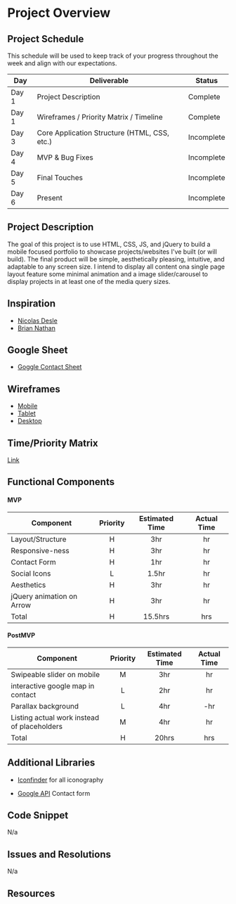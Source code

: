 # Project Overview

## Project Schedule

This schedule will be used to keep track of your progress throughout the week and align with our expectations.  


|  Day | Deliverable | Status
|---|---| ---|
|Day 1| Project Description | Complete
|Day 1| Wireframes / Priority Matrix / Timeline | Complete
|Day 3| Core Application Structure (HTML, CSS, etc.) | Incomplete
|Day 4| MVP & Bug Fixes | Incomplete
|Day 5| Final Touches | Incomplete
|Day 6| Present | Incomplete


## Project Description

The goal of this project is to use HTML, CSS, JS, and jQuery to build a mobile focused portfolio to showcase projects/websites I've built (or will build). The final product will be simple, aesthetically pleasing, intuitive, and adaptable to any screen size. I intend to display all content ona single page layout feature some minimal animation and a image slider/carousel to display projects in at least one of the media query sizes. 

## Inspiration

- [Nicolas Desle](https://www.nicolasdesle.be/)
- [Brian Nathan](http://www.briannathanhartwell.com/contact)


## Google Sheet

- [Goggle Contact Sheet](https://docs.google.com/spreadsheets/d/1HYuagmj-TDEW8Wkjps2L_PZiPThWU0pAnnV9GLcS2p4/edit?usp=sharing)

## Wireframes

- [Mobile](https://github.com/mpenajoia/PortfolioProject1/blob/main/Preproduction/MSPORTmobile.JPG)
- [Tablet](https://github.com/mpenajoia/PortfolioProject1/blob/main/Preproduction/MSPORTtablet.JPG)
- [Desktop](https://github.com/mpenajoia/PortfolioProject1/blob/main/Preproduction/MSPORTdesk.JPG)

## Time/Priority Matrix 

[Link](https://github.com/mpenajoia/PortfolioProject1/blob/main/Preproduction/MSMatrix.JPG)


## Functional Components

#### MVP
| Component | Priority | Estimated Time | Actual Time |
| --- | :---: |  :---: | :---: | 
| Layout/Structure | H | 3hr | hr |
| Responsive-ness | H | 3hr | hr |
| Contact Form | H | 1hr | hr |  
| Social Icons | L | 1.5hr|  hr | 
| Aesthetics | H | 3hr | hr |
|jQuery animation on Arrow | H | 3hr | hr |
| Total | H | 15.5hrs| hrs |

#### PostMVP
| Component | Priority | Estimated Time | Actual Time |
| --- | :---: |  :---: | :---: | 
| Swipeable slider on mobile | M | 3hr | hr |
| interactive google map in contact  | L | 2hr | hr |
| Parallax background | L | 4hr | -hr | hr |
| Listing actual work instead of placeholders | M | 4hr | hr |
| Total | H | 20hrs| hrs |

## Additional Libraries
- [Iconfinder](http://iconfinder.com) for all iconography

- [Google API](https://lovespreadsheets.medium.com/save-web-html-form-data-to-google-sheets-47e48f7517e6) Contact form

## Code Snippet

N/a

## Issues and Resolutions
 N/a

## Resources

